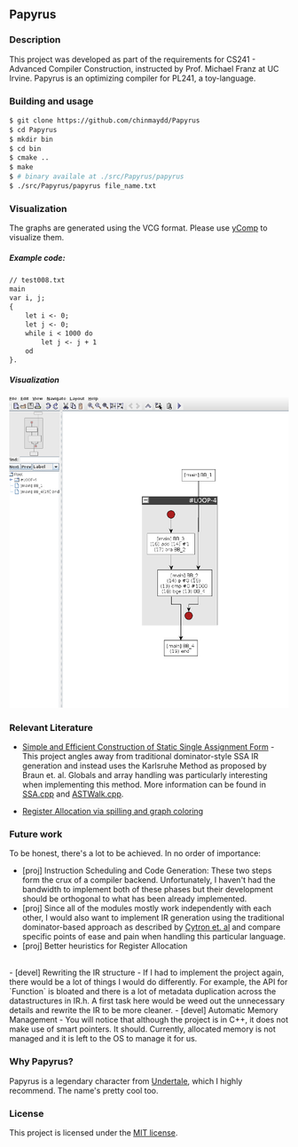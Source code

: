 Papyrus
-------

### Description

This project was developed as part of the requirements for CS241 - Advanced Compiler Construction, instructed by Prof. Michael Franz at UC Irvine. Papyrus is an optimizing compiler for PL241, a toy-language.

### Building and usage

```bash
$ git clone https://github.com/chinmaydd/Papyrus
$ cd Papyrus
$ mkdir bin
$ cd bin
$ cmake ..
$ make
$ # binary availale at ./src/Papyrus/papyrus
$ ./src/Papyrus/papyrus file_name.txt
```

### Visualization

The graphs are generated using the VCG format. Please use [yComp](https://pp.ipd.kit.edu/firm/yComp.html) to visualize them.

##### Example code:

```
// test008.txt
main
var i, j;
{
    let i <- 0;
    let j <- 0;
    while i < 1000 do
        let j <- j + 1
    od
}.
```

##### Visualization

![alt](./utils/viz.png)


### Relevant Literature

- [Simple and Efficient Construction of Static Single Assignment Form](https://link.springer.com/chapter/10.1007/978-3-642-37051-9_6) - This project angles away from traditional dominator-style SSA IR generation and instead uses the Karlsruhe Method as proposed by Braun et. al. Globals and array handling was particularly interesting when implementing this method. More information can be found in [SSA.cpp](https://github.com/chinmaydd/Papyrus/blob/master/src/IR/SSA.cpp) and [ASTWalk.cpp](https://github.com/chinmaydd/Papyrus/blob/master/src/IR/ASTWalk.cpp).

- [Register Allocation via spilling and graph coloring](https://cs.gmu.edu/~white/CS640/p98-chaitin.pdf)

### Future work

To be honest, there's a lot to be achieved. In no order of importance:

- [proj] Instruction Scheduling and Code Generation: These two steps form the crux of a compiler backend. Unfortunately, I haven't had the bandwidth to implement both of these phases but their development should be orthogonal to what has been already implemented.
- [proj] Since all of the modules mostly work independently with each other, I would also want to implement IR generation using the traditional dominator-based approach as described by [Cytron et. al](https://c9x.me/compile/bib/ssa.pdf) and compare specific points of ease and pain when handling this particular language.
- [proj] Better heuristics for Register Allocation
<br />
- [devel] Rewriting the IR structure - If I had to implement the project again, there would be a lot of things I would do differently. For example, the API for `Function` is bloated and there is a lot of metadata duplication across the datastructures in IR.h. A first task here would be weed out the unnecessary details and rewrite the IR to be more cleaner.
- [devel] Automatic Memory Management - You will notice that although the project is in C++, it does not make use of smart pointers. It should. Currently, allocated memory is not managed and it is left to the OS to manage it for us.

### Why Papyrus?

Papyrus is a legendary character from [Undertale](https://undertale.com/), which I highly recommend. The name's pretty cool too.

### License

This project is licensed under the [MIT license](https://github.com/chinmaydd/Papyrus/blob/master/LICENSE).
